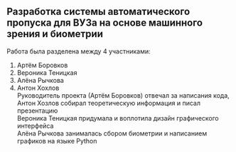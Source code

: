 ## Разработка системы автоматического пропуска для ВУЗа на основе машинного зрения и биометрии
Работа была разделена между 4 участниками: <br>
1. Артём Боровков
2. Вероника Теницкая
3. Алёна Рычкова
4. Антон Хохлов <br>
Руководитель проекта (Артём Боровков) отвечал за написания кода, Антон Хозлов собирал теоретическую информация и писал презентацию <br> Вероника Теницкая придумала и воплотила дизайн графического интерфейса <br> Алёна Рычкова занималась сбором биометрии и написанием графиков на языке Python <br>

